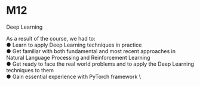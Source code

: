 # M12
Deep Learning

As a result of the course, we had to: \
● Learn to apply Deep Learning techniques in practice\
● Get familiar with both fundamental and most recent approaches in Natural Language Processing and Reinforcement Learning\
● Get ready to face the real world problems and to apply the Deep Learning techniques to them\
● Gain essential experience with PyTorch framework \
